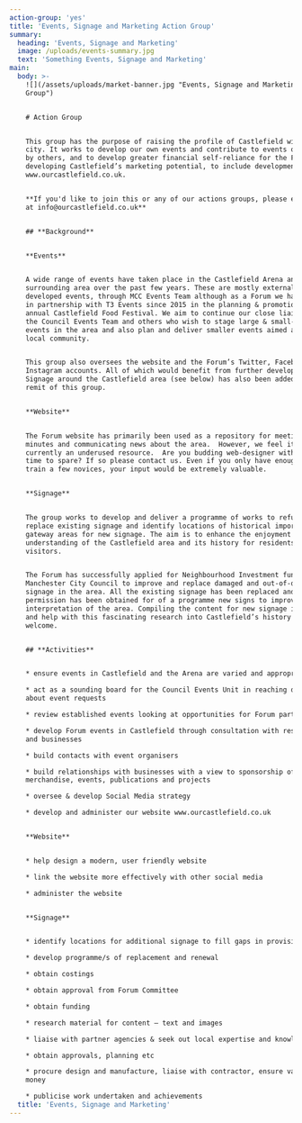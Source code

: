 ```yaml
---
action-group: 'yes'
title: 'Events, Signage and Marketing Action Group'
summary:
  heading: 'Events, Signage and Marketing'
  image: /uploads/events-summary.jpg
  text: 'Something Events, Signage and Marketing'
main:
  body: >-
    ![](/assets/uploads/market-banner.jpg "Events, Signage and Marketing Action
    Group")


    # Action Group


    This group has the purpose of raising the profile of Castlefield within the
    city. It works to develop our own events and contribute to events organised
    by others, and to develop greater financial self-reliance for the Forum by
    developing Castlefield’s marketing potential, to include development of
    www.ourcastlefield.co.uk.


    **If you'd like to join this or any of our actions groups, please email us
    at info@ourcastlefield.co.uk**   


    ## **Background**


    **Events**


    A wide range of events have taken place in the Castlefield Arena and
    surrounding area over the past few years. These are mostly externally
    developed events, through MCC Events Team although as a Forum we have worked
    in partnership with T3 Events since 2015 in the planning & promotion of the
    annual Castlefield Food Festival. We aim to continue our close liaison with
    the Council Events Team and others who wish to stage large & small-scale
    events in the area and also plan and deliver smaller events aimed at the
    local community.


    This group also oversees the website and the Forum’s Twitter, Facebook and
    Instagram accounts. All of which would benefit from further development.
    Signage around the Castlefield area (see below) has also been added to the
    remit of this group.


    **Website**


    The Forum website has primarily been used as a repository for meeting
    minutes and communicating news about the area.  However, we feel it’s
    currently an underused resource.  Are you budding web-designer with some
    time to spare? If so please contact us. Even if you only have enough time to
    train a few novices, your input would be extremely valuable.


    **Signage**


    The group works to develop and deliver a programme of works to refurbish and
    replace existing signage and identify locations of historical importance and
    gateway areas for new signage. The aim is to enhance the enjoyment and
    understanding of the Castlefield area and its history for residents and
    visitors.


    The Forum has successfully applied for Neighbourhood Investment funding from
    Manchester City Council to improve and replace damaged and out-of-date
    signage in the area. All the existing signage has been replaced and planning
    permission has been obtained for of a programme new signs to improve the
    interpretation of the area. Compiling the content for new signage is ongoing
    and help with this fascinating research into Castlefield’s history is most
    welcome.


    ## **Activities**


    * ensure events in Castlefield and the Arena are varied and appropriate   

    * act as a sounding board for the Council Events Unit in reaching decisions
    about event requests

    * review established events looking at opportunities for Forum participation

    * develop Forum events in Castlefield through consultation with residents
    and businesses  

    * build contacts with event organisers

    * build relationships with businesses with a view to sponsorship of
    merchandise, events, publications and projects 

    * oversee & develop Social Media strategy

    * develop and administer our website www.ourcastlefield.co.uk


    **Website**


    * help design a modern, user friendly website

    * link the website more effectively with other social media

    * administer the website


    **Signage**


    * identify locations for additional signage to fill gaps in provision

    * develop programme/s of replacement and renewal

    * obtain costings

    * obtain approval from Forum Committee

    * obtain funding

    * research material for content – text and images

    * liaise with partner agencies & seek out local expertise and knowledge

    * obtain approvals, planning etc

    * procure design and manufacture, liaise with contractor, ensure value for
    money

    * publicise work undertaken and achievements
  title: 'Events, Signage and Marketing'
---
```


